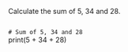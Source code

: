 Calculate the sum of 5, 34 and 28.

<Editor lang="python" type="exercise">
<code>
# Sum of 5, 34 and 28
</code>

<solution>
print(5 + 34 + 28)
</solution>
</Editor>